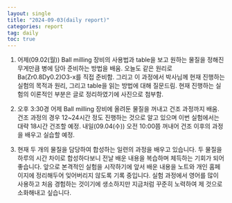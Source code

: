 ```yaml
---
layout: single
title: "2024-09-03(daily report)"
categories: report
tag: daily
toc: true
---
```


1.	어제(09.02(월)) Ball milling 장비의 사용법과 table을 보고 원하는 물질을 정해진 무게만큼 병에 담아 준비하는 방법을 배움.
   오늘도 같은 원리로 Ba(Zr0.8Dy0.2)O3-x를 직접 준비함.
   그리고 이 과정에서 박사님께 현재 진행하는 실험의 목적과 원리, 그리고 table을 읽는 방법에 대해 질문드림.
   현재 진행하는 실험의 이론적인 부분은 글로 정리하였기에 사진으로 첨부함.
  	
2.	오후 3:30경 어제 Ball milling 장비에 올려둔 물질을 꺼내고 건조 과정까지 배움.
   건조 과정의 경우 12~24시간 정도 진행하는 것으로 알고 있으며 이번 실험에서는 대략 18시간 건조할 예정.
   내일(09.04(수)) 오전 10:00쯤 꺼내어 건조 이후의 과정을 배우고 실습할 예정.
  	 
3.	현재 두 개의 물질을 담당하여 합성하는 일련의 과정을 배우고 있습니다.
   두 물질을 하루의 시간 차이로 합성하다보니 전날 배운 내용을 복습하며 체득하는 기회가 되어 좋습니다.
   앞으로 본격적인 실험을 시작하기에 앞서 배운 내용을 노트와 개인 홈페이지에 정리해두어 잊어버리지 않도록 기록 중입니다.
   실험 과정에서 영어를 많이 사용하고 처음 경험하는 것이기에 생소하지만 지금처럼 꾸준히 노력하여 제 것으로 소화해내고 싶습니다.
